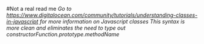 #Not a real read me
_Go to https://www.digitalocean.com/community/tutorials/understanding-classes-in-javascript for more information on Javascript classes_
_This syntax is more clean and eliminates the need to type out constructorFunction.prototype.methodName_